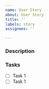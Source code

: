 ```yaml
---
name: User Story
about: User Story
title: ''
labels: story
assignees: ''

---
```


### Description  

### Tasks  
- [ ] Task 1
- [ ] Task 1
